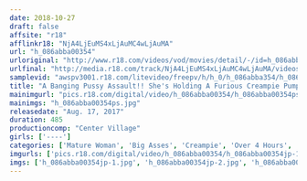 ```yaml
---
date: 2018-10-27
draft: false
affsite: "r18"
afflinkr18: "NjA4LjEuMS4xLjAuMC4wLjAuMA"
url: "h_086abba00354"
urloriginal: "http://www.r18.com/videos/vod/movies/detail/-/id=h_086abba00354"
urlfinal: "http://media.r18.com/track/NjA4LjEuMS4xLjAuMC4wLjAuMA/videos/vod/movies/detail/-/id=h_086abba00354"
samplevid: "awspv3001.r18.com/litevideo/freepv/h/h_0/h_086abba354/h_086abba354_dmb_w.mp4"
title: "A Banging Pussy Assault!! She's Holding A Furious Creampie Pumping Session With A Younger Man!! 30 Ladies/8 Hours"
mainimgurl: "pics.r18.com/digital/video/h_086abba00354/h_086abba00354ps.jpg"
mainimgs: "h_086abba00354ps.jpg"
releasedate: "Aug. 17, 2017"
duration: 485
productioncomp: "Center Village"
girls: ['----']
categories: ['Mature Woman', 'Big Asses', 'Creampie', 'Over 4 Hours', 'Hi-Def']
imgurls: ['pics.r18.com/digital/video/h_086abba00354/h_086abba00354jp-1.jpg', 'pics.r18.com/digital/video/h_086abba00354/h_086abba00354jp-2.jpg', 'pics.r18.com/digital/video/h_086abba00354/h_086abba00354jp-3.jpg', 'pics.r18.com/digital/video/h_086abba00354/h_086abba00354jp-4.jpg', 'pics.r18.com/digital/video/h_086abba00354/h_086abba00354jp-5.jpg', 'pics.r18.com/digital/video/h_086abba00354/h_086abba00354jp-6.jpg', 'pics.r18.com/digital/video/h_086abba00354/h_086abba00354jp-7.jpg', 'pics.r18.com/digital/video/h_086abba00354/h_086abba00354jp-8.jpg', 'pics.r18.com/digital/video/h_086abba00354/h_086abba00354jp-9.jpg', 'pics.r18.com/digital/video/h_086abba00354/h_086abba00354jp-10.jpg', 'pics.r18.com/digital/video/h_086abba00354/h_086abba00354jp-11.jpg', 'pics.r18.com/digital/video/h_086abba00354/h_086abba00354jp-12.jpg', 'pics.r18.com/digital/video/h_086abba00354/h_086abba00354jp-13.jpg', 'pics.r18.com/digital/video/h_086abba00354/h_086abba00354jp-14.jpg', 'pics.r18.com/digital/video/h_086abba00354/h_086abba00354jp-15.jpg', 'pics.r18.com/digital/video/h_086abba00354/h_086abba00354jp-16.jpg', 'pics.r18.com/digital/video/h_086abba00354/h_086abba00354jp-17.jpg', 'pics.r18.com/digital/video/h_086abba00354/h_086abba00354jp-18.jpg', 'pics.r18.com/digital/video/h_086abba00354/h_086abba00354jp-19.jpg', 'pics.r18.com/digital/video/h_086abba00354/h_086abba00354jp-20.jpg']
imgs: ['h_086abba00354jp-1.jpg', 'h_086abba00354jp-2.jpg', 'h_086abba00354jp-3.jpg', 'h_086abba00354jp-4.jpg', 'h_086abba00354jp-5.jpg', 'h_086abba00354jp-6.jpg', 'h_086abba00354jp-7.jpg', 'h_086abba00354jp-8.jpg', 'h_086abba00354jp-9.jpg', 'h_086abba00354jp-10.jpg', 'h_086abba00354jp-11.jpg', 'h_086abba00354jp-12.jpg', 'h_086abba00354jp-13.jpg', 'h_086abba00354jp-14.jpg', 'h_086abba00354jp-15.jpg', 'h_086abba00354jp-16.jpg', 'h_086abba00354jp-17.jpg', 'h_086abba00354jp-18.jpg', 'h_086abba00354jp-19.jpg', 'h_086abba00354jp-20.jpg']
---
```

